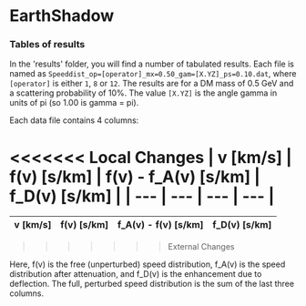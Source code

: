# EarthShadow

### Tables of results

In the 'results' folder, you will find a number of tabulated results. Each file is named as `Speeddist_op=[operator]_mx=0.50_gam=[X.YZ]_ps=0.10.dat`, where `[operator]` is either `1`, `8` or `12`. The results are for a DM mass of 0.5 GeV and a scattering probability of 10%. The value `[X.YZ]` is the angle gamma in units of pi (so 1.00 is gamma = pi).

Each data file contains 4 columns:

<<<<<<< Local Changes
| v [km/s]   | f(v) [s/km]    | f(v) - f\_A(v) [s/km]  | f\_D(v) [s/km] |
| --- | --- | --- | --- |
=======
| v [km/s]   | f(v) [s/km]    | f\_A(v) - f(v) [s/km]  | f\_D(v) [s/km] |
| --- | --- | --- | --- |
>>>>>>> External Changes

Here, f(v) is the free (unperturbed) speed distribution, f\_A(v) is the speed distribution after attenuation, and f\_D(v) is the enhancement due to deflection. The full, perturbed speed distribution is the sum of the last three columns.

